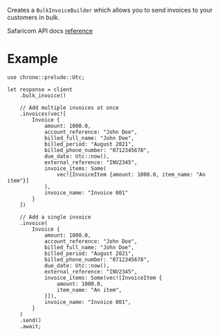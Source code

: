 Creates a `BulkInvoiceBuilder` which allows you to send invoices to your customers in bulk.

Safaricom API docs [reference](https://developer.safaricom.co.ke/APIs/BillManager)

# Example
```rust,ignore
use chrone::prelude::Utc;

let response = client
    .bulk_invoice()

    // Add multiple invoices at once
    .invoices(vec![
        Invoice {
            amount: 1000.0,
            account_reference: "John Doe",
            billed_full_name: "John Doe",
            billed_period: "August 2021",
            billed_phone_number: "0712345678",
            due_date: Utc::now(),
            external_reference: "INV2345",
            invoice_items: Some(
                vec![InvoiceItem {amount: 1000.0, item_name: "An item"}]
            ),
            invoice_name: "Invoice 001"
        }
    ])

    // Add a single invoice
    .invoice(
        Invoice {
            amount: 1000.0,
            account_reference: "John Doe",
            billed_full_name: "John Doe",
            billed_period: "August 2021",
            billed_phone_number: "0712345678",
            due_date: Utc::now(),
            external_reference: "INV2345",
            invoice_items: Some(vec![InvoiceItem {
                amount: 1000.0,
                item_name: "An item",
            }]),
            invoice_name: "Invoice 001",
        }
    )
    .send()
    .await;
```
